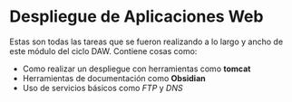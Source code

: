 # Despliegue de Aplicaciones Web
Estas son todas las tareas que se fueron realizando a lo largo y ancho de este módulo del ciclo DAW. Contiene cosas como:
- Como realizar un despliegue con herramientas como **tomcat**
- Herramientas de documentación como **Obsidian**
- Uso de servicios básicos como *FTP* y *DNS*

